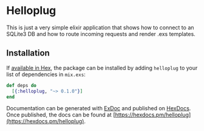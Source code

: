 # Helloplug

This is just a very simple elixir application that shows how to connect to an SQLite3 DB and how to route incoming requests and render .exs templates.

## Installation

If [available in Hex](https://hex.pm/docs/publish), the package can be installed
by adding `helloplug` to your list of dependencies in `mix.exs`:

```elixir
def deps do
  [{:helloplug, "~> 0.1.0"}]
end
```

Documentation can be generated with [ExDoc](https://github.com/elixir-lang/ex_doc)
and published on [HexDocs](https://hexdocs.pm). Once published, the docs can
be found at [https://hexdocs.pm/helloplug](https://hexdocs.pm/helloplug).

